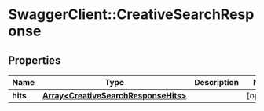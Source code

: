 # SwaggerClient::CreativeSearchResponse

## Properties
Name | Type | Description | Notes
------------ | ------------- | ------------- | -------------
**hits** | [**Array&lt;CreativeSearchResponseHits&gt;**](CreativeSearchResponseHits.md) |  | [optional] 


